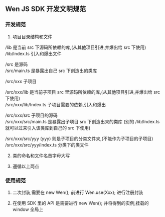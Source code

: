 ## Wen JS SDK 开发文明规范

### 开发规范

1. 项目目录结构和文件

/lib 是当前 src 下源码所依赖的库,(从其他项目引进,并爆出给 src 下使用)  
/lib/Index.ts 引入和爆出文件  

/src 是源码  
/src/main.ts 是暴露出自己 src 下创造出的类库

/src/xxx 子项目  

/src/xxx/lib 是当前子项目 src 里源码所依赖的库,(从其他项目引进,并爆出给 src 下使用)  
/src/xxx/lib/Index.ts 子项目需要的依赖,引入和爆出  

/src/xxx/src 子项目的源码  
/src/xxx/src/main.ts 是暴露出子项目 src 下创造出来的类库 (别的 /lib/Index.ts 就可以过来引入该类库到自己的 src 下使用)  

/src/xxx/src/yyy (yyy) 则是子项目的分类文件夹,(不能作为子项目的子项目)  
/src/xxx/src/yyy/Index.ts 分类下的类文件

2. 类的命名和文件名首字母大写  

3. 遵循以上两点  


### 使用规范  

1. 二次封装,需要在 new Wen(); 前进行 Wen.use(Xxx); 进行注册封装  

2. 在使用 SDK 里的 API 是需要进行 new Wen(); 并将得到的实例,挂载的 window 全局上  